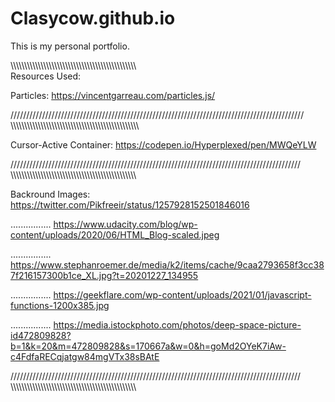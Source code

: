 # Clasycow.github.io
This is my personal portfolio. 

\\\\\\\\\\\\\\\\\\\\\\\\\\\\\\\\\\\\\\\\\\\\\\\\\\\\\\\\\\\\\\\\\\\\\\\\\\\\\\\\\\\\\\\\\\\\\
Resources Used:

Particles: https://vincentgarreau.com/particles.js/

/////////////////////////////////////////////////////////////////////////////////////////////
\\\\\\\\\\\\\\\\\\\\\\\\\\\\\\\\\\\\\\\\\\\\\\\\\\\\\\\\\\\\\\\\\\\\\\\\\\\\\\\\\\\\\\\\\\\\\

Cursor-Active Container: https://codepen.io/Hyperplexed/pen/MWQeYLW

////////////////////////////////////////////////////////////////////////////////////////////
\\\\\\\\\\\\\\\\\\\\\\\\\\\\\\\\\\\\\\\\\\\\\\\\\\\\\\\\\\\\\\\\\\\\\\\\\\\\\\\\\\\\\\\\\\\\

Backround Images: https://twitter.com/Pikfreeir/status/1257928152501846016

................  https://www.udacity.com/blog/wp-content/uploads/2020/06/HTML_Blog-scaled.jpeg

................  https://www.stephanroemer.de/media/k2/items/cache/9caa2793658f3cc387f216157300b1ce_XL.jpg?t=20201227_134955

................  https://geekflare.com/wp-content/uploads/2021/01/javascript-functions-1200x385.jpg

................  https://media.istockphoto.com/photos/deep-space-picture-id472809828?b=1&k=20&m=472809828&s=170667a&w=0&h=goMd2OYeK7iAw-c4FdfaRECqjatgw84mgVTx38sBAtE

////////////////////////////////////////////////////////////////////////////////////////////
\\\\\\\\\\\\\\\\\\\\\\\\\\\\\\\\\\\\\\\\\\\\\\\\\\\\\\\\\\\\\\\\\\\\\\\\\\\\\\\\\\\\\\\\\\\\
